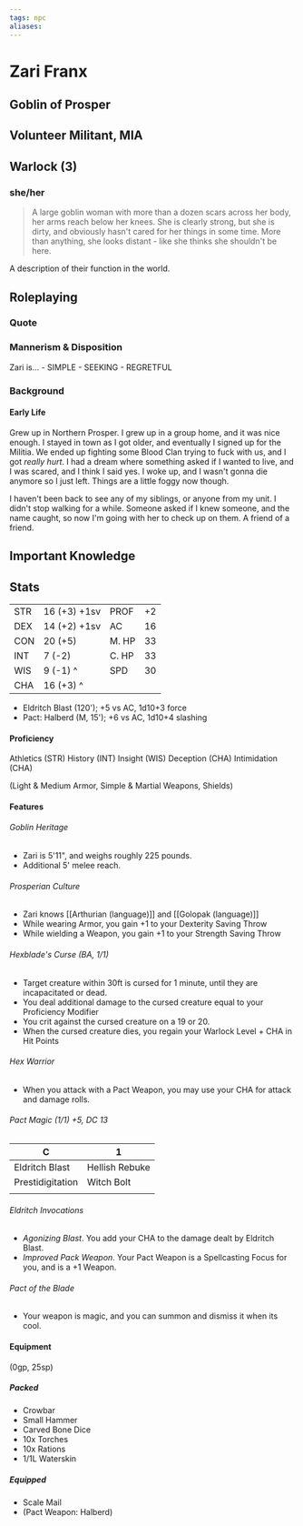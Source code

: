 ```yaml
---
tags: npc
aliases:
---
```

# Zari Franx
## Goblin of Prosper
## Volunteer Militant, MIA
## Warlock (3)
### she/her

> A large goblin woman with more than a dozen scars across her body, her arms reach below her knees. She is clearly strong, but she is dirty, and obviously hasn't cared for her things in some time. More than anything, she looks distant - like she thinks she shouldn't be here. 

A description of their function in the world.

## Roleplaying
### Quote

### Mannerism & Disposition
Zari is...
	- SIMPLE
	- SEEKING
	- REGRETFUL

### Background
#### Early Life

Grew up in Northern Prosper. I grew up in a group home, and it was nice enough. I stayed in town as I got older, and eventually I signed up for the Militia. We ended up fighting some Blood Clan trying to fuck with us, and I got *really hurt*. I had a dream where something asked if I wanted to live, and I was scared, and I think I said yes. I woke up, and I wasn't gonna die anymore so I just left. Things are a little foggy now though. 

I haven't been back to see any of my siblings, or anyone from my unit. I didn't stop walking for a while. Someone asked if I knew someone, and the name caught, so now I'm going with her to check up on them. A friend of a friend.

## Important Knowledge

## Stats
|     |              |       |     |
| --- | ------------ | ----- | --- |
| STR | 16 (+3) +1sv | PROF  | +2  |
| DEX | 14 (+2) +1sv | AC    | 16  |
| CON | 20 (+5)      | M. HP | 33  |
| INT | 7  (-2)      | C. HP | 33  |
| WIS | 9  (-1) ^    | SPD   | 30  |
| CHA | 16 (+3) ^    |       |     |

- Eldritch Blast (120'); +5 vs AC, 1d10+3 force
- Pact: Halberd (M, 15'); +6 vs AC, 1d10+4 slashing

#### Proficiency

Athletics (STR)
History (INT)
Insight (WIS)
Deception (CHA)
Intimidation (CHA)

(Light & Medium Armor, Simple & Martial Weapons, Shields)

#### Features
###### Goblin Heritage
- Zari is 5'11", and weighs roughly 225 pounds.
- Additional 5' melee reach.

###### Prosperian Culture
- Zari knows [[Arthurian (language)]] and [[Golopak (language)]]
- While wearing Armor, you gain +1 to your Dexterity Saving Throw
- While wielding a Weapon, you gain +1 to your Strength Saving Throw

###### Hexblade's Curse (BA, 1/1)
- Target creature within 30ft is cursed for 1 minute, until they are incapacitated or dead.
- You deal additional damage to the cursed creature equal to your Proficiency Modifier
- You crit against the cursed creature on a 19 or 20.
- When the cursed creature dies, you regain your Warlock Level + CHA in Hit Points

###### Hex Warrior
- When you attack with a Pact Weapon, you may use your CHA for attack and damage rolls.

###### Pact Magic (1/1) +5, DC 13

| C                | 1              |
| ---------------- | -------------- |
| Eldritch Blast   | Hellish Rebuke |
| Prestidigitation | Witch Bolt     |
|                  |                |

###### Eldritch Invocations
- *Agonizing Blast*. You add your CHA to the damage dealt by Eldritch Blast.
- *Improved Pack Weapon*. Your Pact Weapon is a Spellcasting Focus for you, and is a +1 Weapon.

###### Pact of the Blade
- Your weapon is magic, and you can summon and dismiss it when its cool.

#### Equipment
(0gp, 25sp)

##### Packed
- Crowbar
- Small Hammer
- Carved Bone Dice
- 10x Torches
- 10x Rations
- 1/1L Waterskin

##### Equipped
- Scale Mail
- (Pact Weapon: Halberd)